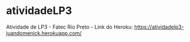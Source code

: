# atividadeLP3
Atividade de LP3 - Fatec Rio Preto - Link do Heroku:
https://atividadelp3-juandomenick.herokuapp.com/

